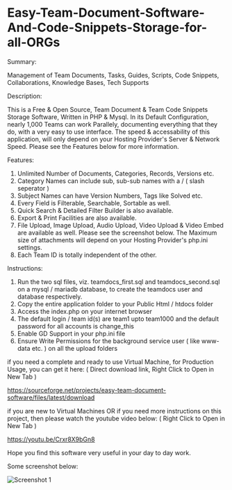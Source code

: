 # Easy-Team-Document-Software-And-Code-Snippets-Storage-for-all-ORGs

Summary:

Management of Team Documents, Tasks, Guides, Scripts, Code Snippets, Collaborations, Knowledge Bases, Tech Supports

Description:

This is a Free & Open Source, Team Document & Team Code Snippets Storage Software, Written in PHP & Mysql. In its Default Configuration, nearly 1,000 Teams can work Parallely, documenting everything that they do, with a very easy to use interface. The speed & accessability of this application, will only depend on your Hosting Provider's Server & Network Speed. Please see the Features below for more information.

Features:

1. Unlimited Number of Documents, Categories, Records, Versions etc.
2. Category Names can include sub, sub-sub names with a / ( slash seperator )
3. Subject Names can have Version Numbers, Tags like Solved etc.
4. Every Field is Filterable, Searchable, Sortable as well.
5. Quick Search & Detailed Filter Builder is also available.
6. Export & Print Facilities are also available.
7. File Upload, Image Upload, Audio Upload, Video Upload & Video Embed are available as well. Please see the screenshot below. The Maximum size of attachments will depend on your Hosting Provider's php.ini settings.
8. Each Team ID is totally independent of the other.

Instructions:

1. Run the two sql files, viz. teamdocs_first.sql and teamdocs_second.sql on a mysql / mariadb database, to create the teamdocs user and database respectively.
2. Copy the entire application folder to your Public Html / htdocs folder
3. Access the index.php on your internet browser
4. The default login / team id(s) are team1 upto team1000 and the default password for all accounts is change_this
5. Enable GD Support in your php.ini file
6. Ensure Write Permissions for the background service user ( like www-data etc. ) on all the upload folders

if you need a complete and ready to use Virtual Machine, for Production Usage, you can get it here: ( Direct download link, Right Click to Open in New Tab )

https://sourceforge.net/projects/easy-team-document-software/files/latest/download

if you are new to Virtual Machines OR if you need more instructions on this project, then please watch the youtube video below: ( Right Click to Open in New Tab )

https://youtu.be/Crxr8X9bGn8

Hope you find this software very useful in your day to day work.

Some screenshot below:

![Screenshot 1](https://i.imgur.com/WOnyYjg.png "Screenshot 1")
